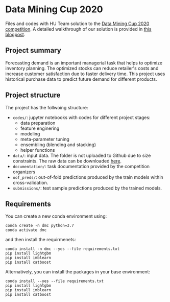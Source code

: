 # Data Mining Cup 2020

Files and codes with HU Team solution to the [Data Mining Cup 2020 competition](https://www.data-mining-cup.com). A detailed walkthrough of our solution is provided  in [this blogpost](https://kozodoi.me/python/time%20series/demand%20forecasting/competitions/2020/07/27/demand-forecasting.html). 


## Project summary

Forecasting demand is an important managerial task that helps to optimize inventory planning. The optimized stocks can reduce retailer's costs and increase customer satisfaction due to faster delivery time. This project uses historical purchase data to predict future demand for different products.


## Project structure

The project has the follwoing structure:
- `codes/`: jupyter notebooks with codes for different project stages: 
    - data preparation
    - feature enginering
    - modeling
    - meta-parameter tuning
    - ensembling (blending and stacking)
    - helper functions
- `data/`: input data. The folder is not uploaded to Github due to size constraints. The raw data can be downloaded [here](https://www.data-mining-cup.com/dmc-2020/).
- `documentation/`: task documentation provided by the competition organizers
- `oof_preds/`: out-of-fold predictions produced by the train models within cross-validation.
- `submissions/`: test sample predictions produced by the trained models.


## Requirements

You can create a new conda environment using:

```
conda create -n dmc python=3.7
conda activate dmc
```

and then install the requirmenets:

```
conda install -n dmc --yes --file requirements.txt
pip install lightgbm
pip install imblearn
pip install catboost
```

Alternatively, you can install the packages in your base environment:

```
conda install --yes --file requirements.txt
pip install lightgbm
pip install imblearn
pip install catboost
```
